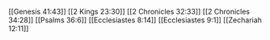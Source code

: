 [[Genesis 41:43]]
[[2 Kings 23:30]]
[[2 Chronicles 32:33]]
[[2 Chronicles 34:28]]
[[Psalms 36:6]]
[[Ecclesiastes 8:14]]
[[Ecclesiastes 9:1]]
[[Zechariah 12:11]]
